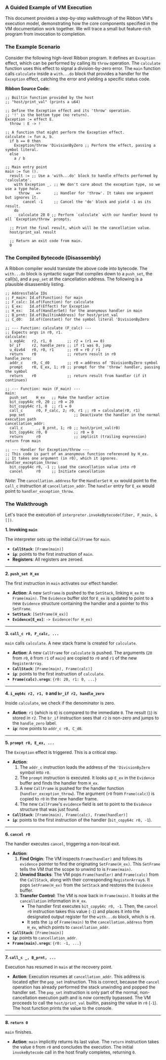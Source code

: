 ### A Guided Example of VM Execution

This document provides a step-by-step walkthrough of the Ribbon VM's execution model, demonstrating how the core components specified in the VM documentation work together. We will trace a small but feature-rich program from invocation to completion.

### The Example Scenario

Consider the following high-level Ribbon program. It defines an `Exception` effect, which can be performed by calling its `throw` operation. The `calculate` function uses this effect to signal a division-by-zero error. The `main` function calls `calculate` inside a `with...do` block that provides a handler for the `Exception` effect, catching the error and yielding a specific status code.

**Ribbon Source Code:**
```
;; Builtin function provided by the host
;; "host/print_val" (prints a u64)

;; Define the Exception effect and its 'throw' operation.
;; '!' is the bottom type (no return).
Exception := effect E.
  throw : E -> !

;; A function that might perform the Exception effect.
calculate := fun a, b.
  if b == 0 then
    Exception/throw 'DivisionByZero ;; Perform the effect, passing a symbol literal.
  else
    a / b

;; Main entry point
main := fun (). 
  result := ;; Use a 'with...do' block to handle effects performed by 'calculate'.
    with Exception _. ;; We don't care about the exception type, so we use a type hole.
      throw _ =>      ;; Handler for 'throw'. It takes one argument but ignores it.
        cancel -1     ;; Cancel the 'do' block and yield -1 as its result.
    do
      calculate 20 0 ;; Perform `calculate` with our handler bound to all `Exception/throw` prompts.
  
  ;; Print the final result, which will be the cancellation value.
  host/print_val result

  ;; Return an exit code from main.
  0
```

### The Compiled Bytecode (Disassembly)

A Ribbon compiler would translate the above code into bytecode. The `with...do` block is syntactic sugar that compiles down to a `push_set`, the call(s), and a `pop_set` at the cancellation address. The following is a plausible disassembly listing.

```
;; AddressTable IDs
;; F_main: Id.of(Function) for main
;; F_calc: Id.of(Function) for calculate
;; E_ex:   Id.of(Effect) for Exception
;; H_ex:   Id.of(HandlerSet) for the anonymous handler in main
;; B_prnt: Id.of(BuiltinAddress) for host/print_val
;; C_d0:   Id.of(Constant) for the symbol literal 'DivisionByZero

;; --- Function: calculate (F_calc) ---
;; Expects args in r0, r1.
calculate:
  i_eq64c   r2, r1, 0       ;; r2 = (r1 == 0)
  br_if     r2, handle_zero ;; if r1 was 0, jump
  u_div64   r0, r0, r1      ;; r0 = r0 / r1
  return    r0              ;; return result in r0
handle_zero:
  addr_c    r0, C_d0        ;; r0 = address of 'DivisionByZero symbol
  prompt    r0, E_ex, 1; r0 ;; prompt for the 'throw' handler, passing the symbol
  return    r0              ;; return result from handler (if it continues)

;; --- Function: main (F_main) ---
main:
  push_set    H_ex   ;; Make the handler active
  bit_copy64c r0, 20 ;; r0 = 20
  bit_copy64c r1, 0  ;; r1 = 0
  call_c      r0, F_calc, 2; r0, r1 ;; r0 = calculate(r0, r1)
  pop_set                      ;; Deactivate the handler in the normal execution path
cancellation_addr:
  call_c      _, B_prnt, 1; r0 ;; host/print_val(r0)
  bit_copy64c r0, 0            ;; r0 = 0
  return      r0               ;; implicit (trailing expression) return from main

;; --- Handler for Exception/throw ---
;; This code is part of an anonymous function referenced by H_ex.
;; It takes one argument (in r0), which it ignores.
handler_exception_throw:
  bit_copy64c r0, -1 ;; Load the cancellation value into r0
  cancel      r0     ;; Initiate cancellation
```

*Note*: The `cancellation.address` for the `HandlerSet` `H_ex` would point to the `call_c` instruction at `cancellation_addr`. The `handler` entry for `E_ex` would point to `handler_exception_throw`.

### The Walkthrough

Let's trace the execution of `interpreter.invokeBytecode(fiber, F_main, &[])`.

**1. Invoking `main`**

The interpreter sets up the initial `CallFrame` for `main`.

* **`CallStack`**: `[Frame(main)]`
* **`ip`**: points to the first instruction of `main`.
* **Registers**: All registers are zeroed.

---
**2. `push_set H_ex`**

The first instruction in `main` activates our effect handler.

* **Action**: A new `SetFrame` is pushed to the `SetStack`, linking `H_ex` to `Frame(main)`. The `Evidence` buffer slot for `E_ex` is updated to point to a new `Evidence` structure containing the handler and a pointer to this `SetFrame`.
* **`SetStack`**: `[SetFrame(H_ex)]`
* **`Evidence[E_ex]`**: `-> Evidence(for H_ex)`

---
**3. `call_c r0, F_calc, ...`**

`main` calls `calculate`. A new stack frame is created for `calculate`.

* **Action**: A new `CallFrame` for `calculate` is pushed. The arguments (`20` from `r0`, `0` from `r1` of `main`) are copied to `r0` and `r1` of the new `RegisterArray`.
* **`CallStack`**: `[Frame(main), Frame(calc)]`
* **`ip`**: points to the first instruction of `calculate`.
* **`Frame(calc).vregs`**: `{r0: 20, r1: 0, ...}`

---
**4. `i_eq64c r2, r1, 0` and `br_if r2, handle_zero`**

Inside `calculate`, we check if the denominator is zero.

* **Action**: `r1` (which is `0`) is compared to the immediate `0`. The result (`1`) is stored in `r2`. The `br_if` instruction sees that `r2` is non-zero and jumps to the `handle_zero` label.
* **`ip`**: now points to `addr_c r0, C_d0`.

---
**5. `prompt r0, E_ex, ...`**

The `Exception` effect is triggered. This is a critical step.

* **Action**:
    1. The `addr_c` instruction loads the address of the `'DivisionByZero` symbol into `r0`.
    2. The `prompt` instruction is executed. It looks up `E_ex` in the `Evidence` buffer and finds the handler from `H_ex`.
    3. A new `CallFrame` is pushed for the handler function (`handler_exception_throw`). The argument (`r0` from `Frame(calc)`) is copied to `r0` in the new handler frame.
    4. The new `CallFrame`'s `evidence` field is set to point to the `Evidence` structure that was just found.
* **`CallStack`**: `[Frame(main), Frame(calc), Frame(handler)]`
* **`ip`**: points to the first instruction of the handler (`bit_copy64c r0, -1`).

---
**6. `cancel r0`**

The handler executes `cancel`, triggering a non-local exit.

* **Action**:
    1. **Find Origin**: The VM inspects `Frame(handler)` and follows its `evidence` pointer to find the originating `SetFrame(H_ex)`. This `SetFrame` tells the VM that the scope to unwind to is `Frame(main)`.
    2. **Unwind Stacks**: The VM pops `Frame(handler)` and `Frame(calc)` from the `CallStack`, along with their corresponding `RegisterArray`s. It pops `SetFrame(H_ex)` from the `SetStack` and restores the `Evidence` buffer.
    3. **Transfer Control**: The VM is now back in `Frame(main)`. It looks at the `cancellation` information in `H_ex`.
       * The handler first executes `bit_copy64c r0, -1`. Then, the `cancel r0` instruction takes this value (`-1`) and places it into the designated output register for the `with...do` block, which is `r0`.
       * It sets the `ip` of `Frame(main)` to the `cancellation.address` from `H_ex`, which points to `cancellation_addr`.
* **`CallStack`**: `[Frame(main)]`
* **`ip`**: points to `cancellation_addr`.
* **`Frame(main).vregs`**: `{r0: -1, ...}`

---
**7. `call_c _, B_prnt, ...`**

Execution has resumed in `main` at the recovery point.

* **Action**: Execution resumes at `cancellation_addr`. This address is located *after* the `pop_set` instruction. This is correct, because the `cancel` operation has already performed the stack unwinding and popped the handler set. The `pop_set` instruction is only part of the normal, non-cancellation execution path and is now correctly bypassed. The VM proceeds to call the `host/print_val` builtin, passing the value in `r0` (`-1`). The host function prints the value to the console.

---
**8. `return 0`**

`main` finishes.

* **Action**: `main` implicitly returns its last value. The `return` instruction takes the value `0` from `r0` and concludes the execution. The initial `invokeBytecode` call in the host finally completes, returning `0`.